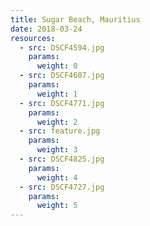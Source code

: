 ```yaml
---
title: Sugar Beach, Mauritius
date: 2018-03-24
resources:
  - src: DSCF4594.jpg
    params:
      weight: 0
  - src: DSCF4607.jpg
    params:
      weight: 1
  - src: DSCF4771.jpg
    params:
      weight: 2
  - src: feature.jpg
    params:
      weight: 3
  - src: DSCF4825.jpg
    params:
      weight: 4
  - src: DSCF4727.jpg
    params:
      weight: 5
---
```

